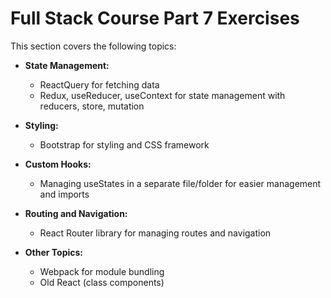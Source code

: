 # Full Stack Course Part 7 Exercises

This section covers the following topics:

- **State Management:**
  - ReactQuery for fetching data
  - Redux, useReducer, useContext for state management with reducers, store, mutation

- **Styling:**
  - Bootstrap for styling and CSS framework

- **Custom Hooks:**
  - Managing useStates in a separate file/folder for easier management and imports

- **Routing and Navigation:**
  - React Router library for managing routes and navigation

- **Other Topics:**
  - Webpack for module bundling
  - Old React (class components)
